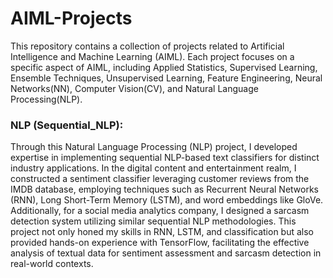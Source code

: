 # AIML-Projects

This repository contains a collection of projects related to Artificial Intelligence and Machine Learning (AIML). Each project focuses on a specific aspect of AIML, including Applied Statistics, Supervised Learning, Ensemble Techniques, Unsupervised Learning, Feature Engineering, Neural Networks(NN), Computer Vision(CV), and Natural Language Processing(NLP).

### **NLP (Sequential_NLP):** 

Through this Natural Language Processing (NLP) project, I developed expertise in implementing sequential NLP-based text classifiers for distinct industry applications. In the digital content and entertainment realm, I constructed a sentiment classifier leveraging customer reviews from the IMDB database, employing techniques such as Recurrent Neural Networks (RNN), Long Short-Term Memory (LSTM), and word embeddings like GloVe. Additionally, for a social media analytics company, I designed a sarcasm detection system utilizing similar sequential NLP methodologies. This project not only honed my skills in RNN, LSTM, and classification but also provided hands-on experience with TensorFlow, facilitating the effective analysis of textual data for sentiment assessment and sarcasm detection in real-world contexts.
